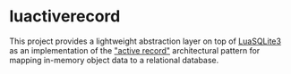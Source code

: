 # luactiverecord
This project provides a lightweight abstraction layer on top of [LuaSQLite3](http://lua.sqlite.org/) as an implementation of the ["active record"](https://en.wikipedia.org/wiki/Active_record_pattern) architectural pattern for mapping in-memory object data to a relational database.
